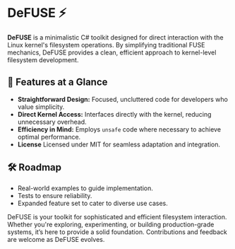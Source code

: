 # DeFUSE ⚡

**DeFUSE** is a minimalistic C# toolkit designed for direct interaction with the Linux kernel's filesystem operations. By simplifying traditional FUSE mechanics, DeFUSE provides a clean, efficient approach to kernel-level filesystem development.

## 🌟 Features at a Glance

- **Straightforward Design:** Focused, uncluttered code for developers who value simplicity.
- **Direct Kernel Access:** Interfaces directly with the kernel, reducing unnecessary overhead.
- **Efficiency in Mind:** Employs `unsafe` code where necessary to achieve optimal performance.
- **License** Licensed under MIT for seamless adaptation and integration.

## 🛠 Roadmap

- Real-world examples to guide implementation.
- Tests to ensure reliability.
- Expanded feature set to cater to diverse use cases.

DeFUSE is your toolkit for sophisticated and efficient filesystem interaction. Whether you're exploring, experimenting, or building production-grade systems, it’s here to provide a solid foundation. Contributions and feedback are welcome as DeFUSE evolves.
